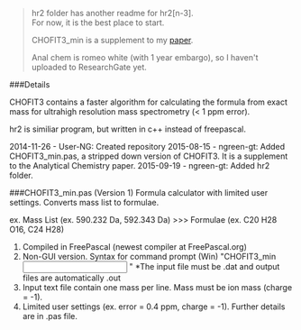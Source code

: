 >hr2 folder has another readme for hr2[n-3].  
>For now, it is the best place to start.
>
>CHOFIT3_min is a supplement to my [paper](https://www.researchgate.net/publication/274720348_Fast_Graphically_Inspired_Algorithm_for_Assignment_of_Molecular_Formulae_in_Ultrahigh_Resolution_Mass_Spectrometry).
>
>Anal chem is romeo white (with 1 year embargo), so I haven't uploaded to ResearchGate yet.


###Details

CHOFIT3 contains a faster algorithm for calculating the formula from exact mass for 
ultrahigh resolution mass spectrometry (< 1 ppm error).  

hr2 is similiar program, but written in c++ instead of freepascal.

2014-11-26 - User-NG: Created repository
2015-08-15 - ngreen-gt: Added CHOFIT3_min.pas, a stripped down version of CHOFIT3.  It is a supplement to the Analytical Chemistry paper.
2015-09-19 - ngreen-gt: Added hr2 folder.


###CHOFIT3_min.pas (Version 1)
Formula calculator with limited user settings.
Converts mass list to formulae.

ex. Mass List (ex. 590.232 Da, 592.343 Da)  >>> Formulae (ex. C20 H28 O16, C24 H28)

1. Compiled in FreePascal (newest compiler at FreePascal.org)
2. Non-GUI version.  Syntax for command prompt (Win) "CHOFIT3_min <input name> <output name> <low mass> <high mass> <max nitrogen> <max sulfur> <max phosphorus> <max carbon-13>"  *The input file must be .dat and output files are automatically .out
3. Input text file contain one mass per line.  Mass must be ion mass (charge = -1).
4. Limited user settings (ex. error = 0.4 ppm, charge = -1). Further details are in .pas file.
